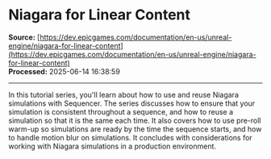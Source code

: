 # Niagara for Linear Content

**Source:** [https://dev.epicgames.com/documentation/en-us/unreal-engine/niagara-for-linear-content](https://dev.epicgames.com/documentation/en-us/unreal-engine/niagara-for-linear-content)  
**Processed:** 2025-06-14 16:38:59

---

In this tutorial series, you'll learn about how to use and reuse Niagara simulations with Sequencer. The series discusses how to ensure that your simulation is consistent throughout a sequence, and how to reuse a simulation so that it is the same each time. It also covers how to use pre-roll warm-up so simulations are ready by the time the sequence starts, and how to handle motion blur on simulations. It concludes with considerations for working with Niagara simulations in a production environment.